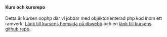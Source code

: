 #### Kurs och kursrepo

Detta är kursen oophp där vi jobbar med objektorienterad php kod inom ett ramverk. [Länk till kursens hemsida på dbwebb](https://dbwebb.se/kurser/oophp-v5/) och en [länk till kursens github repo](https://github.com/dbwebb-se/oophp).
